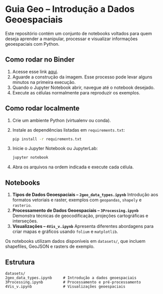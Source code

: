 # Guia Geo – Introdução a Dados Geoespaciais

Este repositório contém um conjunto de notebooks voltados para quem deseja aprender a manipular, processar e visualizar informações geoespaciais com Python.

## Como rodar no Binder

1. Acesse esse link [aqui](https://mybinder.org/v2/gh/thiagoluisbecker/guia_geo/HEAD).
2. Aguarde a construção da imagem. Esse processo pode levar alguns minutos na primeira execução.
3. Quando o Jupyter Notebook abrir, navegue até o notebook desejado.
4. Execute as células normalmente para reproduzir os exemplos.

## Como rodar localmente

1. Crie um ambiente Python (virtualenv ou conda).
2. Instale as dependências listadas em `requirements.txt`:

   ```bash
   pip install -r requirements.txt
   ```
3. Inicie o Jupyter Notebook ou JupyterLab:

   ```bash
   jupyter notebook
   ```
4. Abra os arquivos na ordem indicada e execute cada célula.

## Notebooks
1. **Tipos de Dados Geoespaciais – `2geo_data_types.ipynb`**
   Introdução aos formatos vetoriais e raster, exemplos com `geopandas`, `shapely` e `rasterio`.
2. **Processamento de Dados Geoespaciais – `3Processing.ipynb`**
   Demonstra técnicas de geocodificação, projeções cartográficas e interseções.
3. **Visualizações – `4Vis_v.ipynb`**
   Apresenta diferentes abordagens para criar mapas e gráficos usando `folium` e `matplotlib`.

Os notebooks utilizam dados disponíveis em `datasets/`, que incluem shapefiles, GeoJSON e rasters de exemplo.

## Estrutura

```
datasets/
2geo_data_types.ipynb     # Introdução a dados geoespaciais
3Processing.ipynb         # Processamento e pré-processamento
4Vis_v.ipynb              # Visualizações geoespaciais
```
